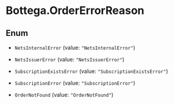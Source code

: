 # Bottega.OrderErrorReason

## Enum


* `NetsInternalError` (value: `"NetsInternalError"`)

* `NetsIssuerError` (value: `"NetsIssuerError"`)

* `SubscriptionExistsError` (value: `"SubscriptionExistsError"`)

* `SubscriptionError` (value: `"SubscriptionError"`)

* `OrderNotFound` (value: `"OrderNotFound"`)


